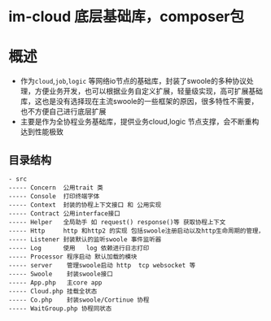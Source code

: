 im-cloud 底层基础库，composer包 
==============
概述
=======
+ 作为`cloud`,`job`,`logic` 等网络io节点的基础库，封装了swoole的多种协议处理，方便业务开发，也可以根据业务自定义扩展，轻量级实现，高可扩展基础库，这也是没有选择现在主流swoole的一些框架的原因，很多特性不需要，也不方便自己进行底层扩展
+ 主要是作为全协程业务基础库，提供业务cloud,logic 节点支撑，会不断重构达到性能极致
## 目录结构
```
- src
----- Concern  公用trait 类
----- Console  打印终端字体
----- Context  封装的协程上下文接口 和 公用实现
----- Contract 公用interface接口
----- Helper   全局助手 如 request() response()等 获取协程上下文
----- Http     http 和http2 的实现 包括swoole注册启动以及http生命周期的管理，
----- Listener 封装默认的监听swoole 事件监听器
----- Log      使用   log 依赖进行日志打印
----- Processor 程序启动 默认加载的模块
----- server    管理swoole启动 http  tcp websocket 等
----- Swoole    封装swoole接口
----- App.php   主core app
----- Cloud.php 挂载全状态
----- Co.php    封装swoole/Cortinue 协程
----- WaitGroup.php 协程同状态
```

